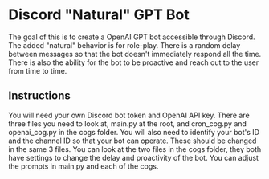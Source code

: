 # Discord "Natural" GPT Bot

The goal of this is to create a OpenAI GPT bot accessible through Discord.  The added "natural" behavior is for role-play.  There is a random delay between messages so that the bot doesn't immediately respond all the time.  There is also the ability for the bot to be proactive and reach out to the user from time to time.

## Instructions

You will need your own Discord bot token and OpenAI API key.  There are three files you need to look at, main.py at the root, and cron_cog.py and openai_cog.py in the cogs folder.
You will also need to identify your bot's ID and the channel ID so that your bot can operate.  These should be changed in the same 3 files.
You can look at the two files in the cogs folder, they both have settings to change the delay and proactivity of the bot.
You can adjust the prompts in main.py and each of the cogs.